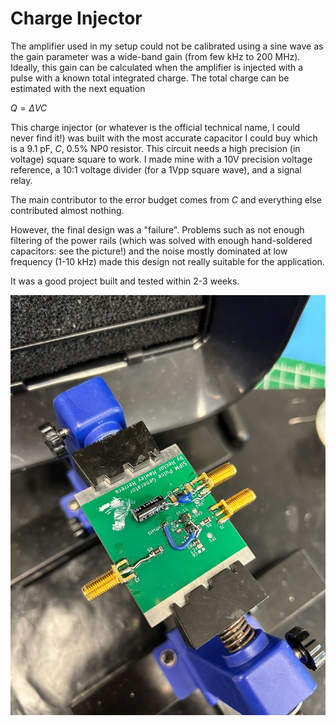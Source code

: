 # Charge Injector

The amplifier used in my setup could not be calibrated using a sine wave as the gain parameter was a wide-band gain (from few kHz to 200 MHz). Ideally, this gain can be calculated when the amplifier is injected with a pulse with a known total integrated charge. The total charge can be estimated with the next equation

$Q = \Delta V C$

This charge injector (or whatever is the official technical name, I could never find it!) was built with the most accurate capacitor I could buy which is a  9.1 pF, $C$, 0.5% NP0 resistor. This circuit needs a high precision (in voltage) square square to work. I made mine with a 10V precision voltage reference, a 10:1 voltage divider (for a 1Vpp square wave), and a signal relay.

The main contributor to the error budget comes from $C$ and everything else contributed almost nothing.

However, the final design was a "failure". Problems such as not enough filtering of the power rails (which was solved with enough hand-soldered capacitors: see the picture!) and the noise mostly dominated at low frequency  (1-10 kHz) made this design not really suitable for the application.

It was a good project built and tested within 2-3 weeks.

![Final design](resources/v1_final.jpg)
